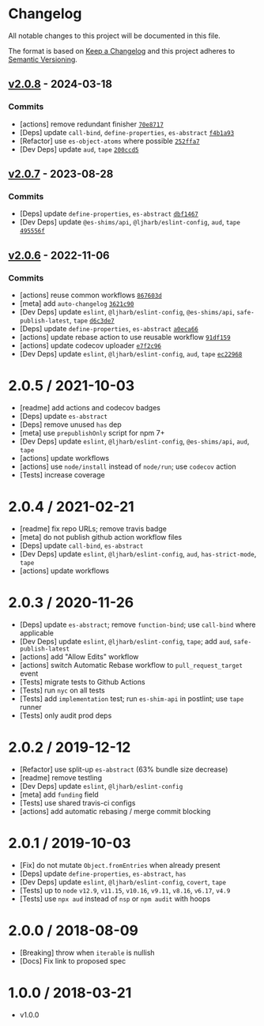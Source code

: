 # Changelog

All notable changes to this project will be documented in this file.

The format is based on [Keep a Changelog](https://keepachangelog.com/en/1.0.0/)
and this project adheres to [Semantic Versioning](https://semver.org/spec/v2.0.0.html).

## [v2.0.8](https://github.com/es-shims/Object.fromEntries/compare/v2.0.7...v2.0.8) - 2024-03-18

### Commits

- [actions] remove redundant finisher [`70e8717`](https://github.com/es-shims/Object.fromEntries/commit/70e8717d348e7d2b919c48ce7ab8cdc403664250)
- [Deps] update `call-bind`, `define-properties`, `es-abstract` [`f4b1a93`](https://github.com/es-shims/Object.fromEntries/commit/f4b1a93c665224e02724d3984eac0ce8508407cc)
- [Refactor] use `es-object-atoms` where possible [`252ffa7`](https://github.com/es-shims/Object.fromEntries/commit/252ffa73b503b29a7751730f5bca52f5136469e2)
- [Dev Deps] update `aud`, `tape` [`200ccd5`](https://github.com/es-shims/Object.fromEntries/commit/200ccd563a4bf5a55603be7877646dae1f67675c)

## [v2.0.7](https://github.com/es-shims/Object.fromEntries/compare/v2.0.6...v2.0.7) - 2023-08-28

### Commits

- [Deps] update `define-properties`, `es-abstract` [`dbf1467`](https://github.com/es-shims/Object.fromEntries/commit/dbf1467c5586bbf0183ebdee1239176eaf1f94d6)
- [Dev Deps] update `@es-shims/api`, `@ljharb/eslint-config`, `aud`, `tape` [`495556f`](https://github.com/es-shims/Object.fromEntries/commit/495556fd641f1c6b9f2f1eedf1be98ed7dad1c43)

## [v2.0.6](https://github.com/es-shims/Object.fromEntries/compare/v2.0.5...v2.0.6) - 2022-11-06

### Commits

- [actions] reuse common workflows [`867603d`](https://github.com/es-shims/Object.fromEntries/commit/867603ddb384887d25749488579a4c74fa9c1443)
- [meta] add `auto-changelog` [`3621c90`](https://github.com/es-shims/Object.fromEntries/commit/3621c90294140f0139cf65c9ed852e7ace01c40f)
- [Dev Deps] update `eslint`, `@ljharb/eslint-config`, `@es-shims/api`, `safe-publish-latest`, `tape` [`d6c3de7`](https://github.com/es-shims/Object.fromEntries/commit/d6c3de793e1f2055b5b11102f778270378956f71)
- [Deps] update `define-properties`, `es-abstract` [`a0eca66`](https://github.com/es-shims/Object.fromEntries/commit/a0eca66c2d21c1030430b8c06c36d9235d0f5870)
- [actions] update rebase action to use reusable workflow [`91df159`](https://github.com/es-shims/Object.fromEntries/commit/91df159d076da80dcb62dd4a27cc303e4bdaf76e)
- [actions] update codecov uploader [`e7f2c96`](https://github.com/es-shims/Object.fromEntries/commit/e7f2c965103df04dc21042bd735ce1a5d1446193)
- [Dev Deps] update `eslint`, `@ljharb/eslint-config`, `aud`, `tape` [`ec22968`](https://github.com/es-shims/Object.fromEntries/commit/ec22968b61d5888816c66d8416bb045f6584e3a1)

<!-- auto-changelog-above -->

# 2.0.5 / 2021-10-03

- [readme] add actions and codecov badges
- [Deps] update `es-abstract`
- [Deps] remove unused `has` dep
- [meta] use `prepublishOnly` script for npm 7+
- [Dev Deps] update `eslint`, `@ljharb/eslint-config`, `@es-shims/api`, `aud`, `tape`
- [actions] update workflows
- [actions] use `node/install` instead of `node/run`; use `codecov` action
- [Tests] increase coverage

# 2.0.4 / 2021-02-21

- [readme] fix repo URLs; remove travis badge
- [meta] do not publish github action workflow files
- [Deps] update `call-bind`, `es-abstract`
- [Dev Deps] update `eslint`, `@ljharb/eslint-config`, `aud`, `has-strict-mode`, `tape`
- [actions] update workflows

# 2.0.3 / 2020-11-26

- [Deps] update `es-abstract`; remove `function-bind`; use `call-bind` where applicable
- [Dev Deps] update `eslint`, `@ljharb/eslint-config`, `tape`; add `aud`, `safe-publish-latest`
- [actions] add "Allow Edits" workflow
- [actions] switch Automatic Rebase workflow to `pull_request_target` event
- [Tests] migrate tests to Github Actions
- [Tests] run `nyc` on all tests
- [Tests] add `implementation` test; run `es-shim-api` in postlint; use `tape` runner
- [Tests] only audit prod deps

# 2.0.2 / 2019-12-12

- [Refactor] use split-up `es-abstract` (63% bundle size decrease)
- [readme] remove testling
- [Dev Deps] update `eslint`, `@ljharb/eslint-config`
- [meta] add `funding` field
- [Tests] use shared travis-ci configs
- [actions] add automatic rebasing / merge commit blocking

# 2.0.1 / 2019-10-03

- [Fix] do not mutate `Object.fromEntries` when already present
- [Deps] update `define-properties`, `es-abstract`, `has`
- [Dev Deps] update `eslint`, `@ljharb/eslint-config`, `covert`, `tape`
- [Tests] up to `node` `v12.9`, `v11.15`, `v10.16`, `v9.11`, `v8.16`, `v6.17`, `v4.9`
- [Tests] use `npx aud` instead of `nsp` or `npm audit` with hoops

# 2.0.0 / 2018-08-09

- [Breaking] throw when `iterable` is nullish
- [Docs] Fix link to proposed spec

# 1.0.0 / 2018-03-21

- v1.0.0
